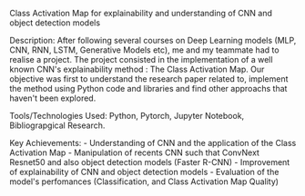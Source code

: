 Class Activation Map for explainability and understanding of CNN and object detection models  

Description:   After following several courses on Deep Learning models (MLP, CNN, RNN, LSTM, Generative Models etc), me and my teammate had to realise a project. The project consisted in the implementation of a well known CNN's explainability method : The Class Activation Map. Our objective was first to understand the research paper related to, implement the method using Python code and libraries and find other approachs that haven't been explored.  

Tools/Technologies Used: Python, Pytorch, Jupyter Notebook, Bibliograpgical Research.   

Key Achievements:
      - Understanding of CNN and the application of the Class Activation Map
      - Manipulation of recents CNN such that ConvNext Resnet50 and also object detection models (Faster R-CNN)
      - Improvement of explainability of CNN and object detection models
      - Evaluation of the model's perfomances (Classification, and Class Activation Map Quality)  
